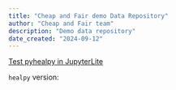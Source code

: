 ```yaml
---
title: "Cheap and Fair demo Data Repository"
author: "Cheap and Fair team"
description: "Demo data repository"
date_created: "2024-09-12"
---
```


<script src="https://cdn.jsdelivr.net/pyodide/v0.26.1/full/pyodide.js"></script>
<a href="jup/">Test pyhealpy in JupyterLite</a>

<p><code>healpy</code> version: <code id="healpyversion"></code></p>

<script type="text/javascript">
  async function main(){
    let pyodide = await loadPyodide();

await pyodide.loadPackage("micropip");
await pyodide.loadPackage("ssl");
const micropip = pyodide.pyimport("micropip");
await micropip.install('https://healpy.github.io/pyhealpy/dist/healpy-0.1.0-py3-none-any.whl');
await micropip.install('matplotlib');
const version = document.getElementById("healpyversion");
version.textContent = pyodide.runPython("import healpy as hp; hp.__version__");

pyodide.runPythonAsync(`
import matplotlib
matplotlib.use("module://matplotlib_pyodide.wasm_backend")
import healpy as hp
import numpy as np

import matplotlib.pyplot as plt
from pyodide.http import pyfetch
response = await pyfetch("https://healpy.github.io/pyhealpy/test/data/wmap_band_iqumap_r9_7yr_W_v4_udgraded32_masked_smoothed10deg_fortran.fits.zip")
await response.unpack_archive()
m = hp.read_map(
"wmap_band_iqumap_r9_7yr_W_v4_udgraded32_masked_smoothed10deg_fortran.fits"
)
hp.projview(m, coord=["G"], projection_type="mollweide")
plt.show()
`);
  }
  main();
</script>
